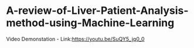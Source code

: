 # A-review-of-Liver-Patient-Analysis-method-using-Machine-Learning

Video Demonstation - Link:https://youtu.be/SuQY5_jq0_0
